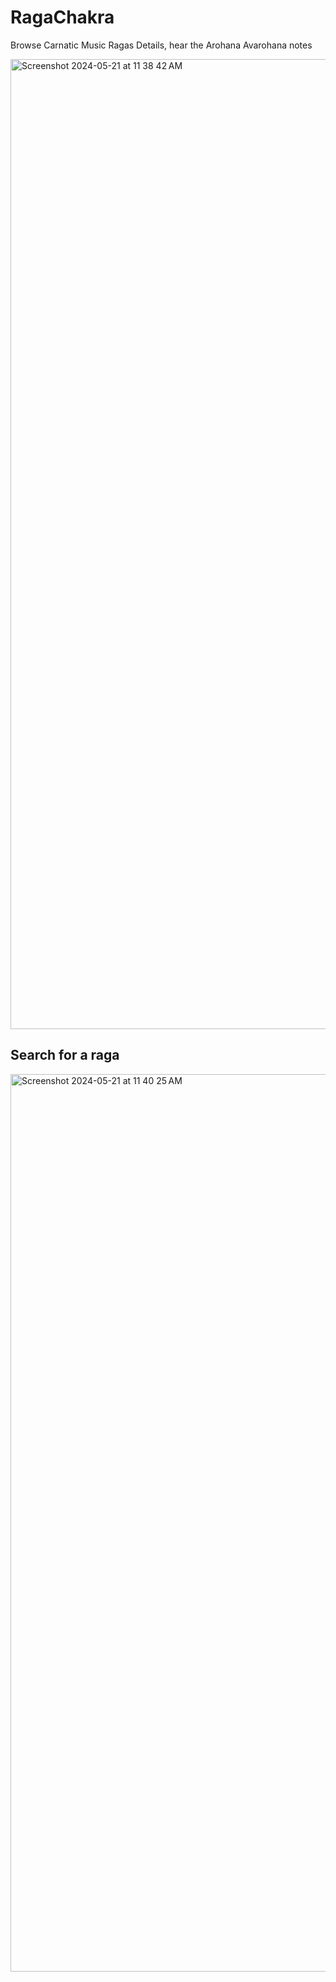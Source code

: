 # RagaChakra

Browse Carnatic Music Ragas Details, hear the Arohana Avarohana notes 

<img width="1552" alt="Screenshot 2024-05-21 at 11 38 42 AM" src="https://github.com/eeshwar1/RagaChakra/assets/1115336/e068d5f5-e727-4790-a886-aba34128d197">

## Search for a raga

<img width="1436" alt="Screenshot 2024-05-21 at 11 40 25 AM" src="https://github.com/eeshwar1/RagaChakra/assets/1115336/edd528f3-a513-4e04-9540-3cdd28ea1e29">
